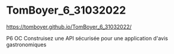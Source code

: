 ﻿# TomBoyer_6_31032022
https://tomboyer.github.io/TomBoyer_6_31032022/

P6 OC Construisez une API sécurisée pour une application d'avis gastronomiques
